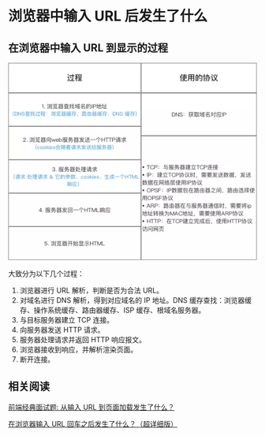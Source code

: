 # 浏览器中输入 URL 后发生了什么

## 在浏览器中输入 URL 到显示的过程

![](assets/20190723220402012_24054.png)

大致分为以下几个过程：

1. 浏览器进行 URL 解析，判断是否为合法 URL。
2. 对域名进行 DNS 解析，得到对应域名的 IP 地址。DNS 缓存查找：浏览器缓存、操作系统缓存、路由器缓存、ISP 缓存、根域名服务器。
3. 与目标服务器建立 TCP 连接。
4. 向服务器发送 HTTP 请求。
5. 服务器处理请求并返回 HTTP 响应报文。
6. 浏览器接收到响应，并解析渲染页面。
7. 断开连接。

## 相关阅读

[前端经典面试题: 从输入 URL 到页面加载发生了什么？](https://segmentfault.com/a/1190000006879700)

[在浏览器输入 URL 回车之后发生了什么？（超详细版）](https://mp.weixin.qq.com/s?__biz=MzAxNjk4ODE4OQ==&mid=2247486652&idx=1&sn=098387ac80727dfa9422f39e7bb6d6b6&chksm=9bed2dceac9aa4d8998e90aa6598596a5095483482c3986ab7f05a2b63989b3fe8ea1552890a&mpshare=1&scene=1&srcid=&sharer_sharetime=1568449408082&sharer_shareid=6fa69df0bf20aef3fd0f4b65f54b3610#rd)
